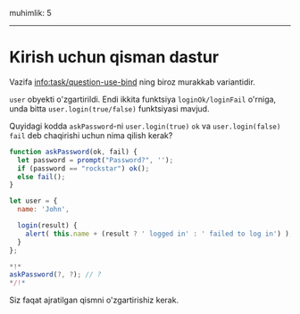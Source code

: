 muhimlik: 5

---

# Kirish uchun qisman dastur

Vazifa <info:task/question-use-bind> ning biroz murakkab variantidir.

`user` obyekti o'zgartirildi. Endi ikkita funktsiya `loginOk/loginFail` o'rniga, unda bitta `user.login(true/false)` funktsiyasi mavjud.

Quyidagi kodda `askPassword`-ni `user.login(true)` `ok` va `user.login(false)` `fail` deb chaqirishi uchun nima qilish kerak?

```js
function askPassword(ok, fail) {
  let password = prompt("Password?", '');
  if (password == "rockstar") ok();
  else fail();
}

let user = {
  name: 'John',

  login(result) {
    alert( this.name + (result ? ' logged in' : ' failed to log in') );
  }
};

*!*
askPassword(?, ?); // ?
*/!*
```

Siz faqat ajratilgan qismni o'zgartirishiz kerak.
